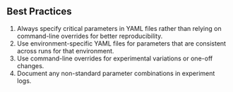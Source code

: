 ## Best Practices

1. Always specify critical parameters in YAML files rather than relying on command-line overrides for better reproducibility.
2. Use environment-specific YAML files for parameters that are consistent across runs for that environment.
3. Use command-line overrides for experimental variations or one-off changes.
4. Document any non-standard parameter combinations in experiment logs.